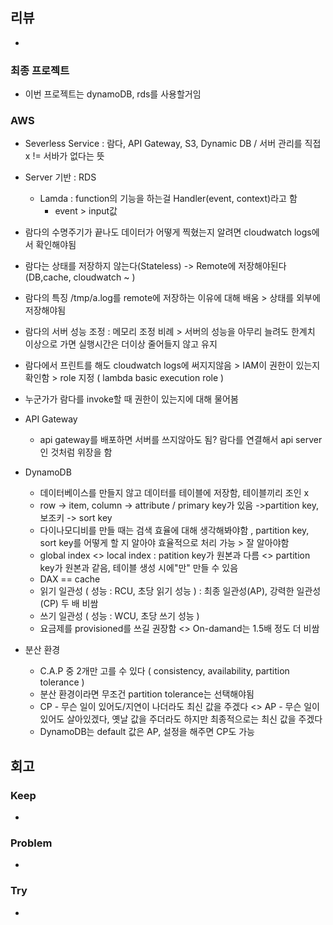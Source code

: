 ## 리뷰
- 
### 최종 프로젝트
- 이번 프로젝트는 dynamoDB, rds를 사용할거임

### AWS
- Severless Service : 람다, API Gateway, S3, Dynamic DB / 서버 관리를 직접 x != 서바가 없다는 뜻
- Server 기반 : RDS
  - Lamda : function의 기능을 하는걸 Handler(event, context)라고 함
    - event > input값
- 람다의 수명주기가 끝나도 데이터가 어떻게 찍혔는지 알려면 cloudwatch logs에서 확인해야됨
- 람다는 상태를 저장하지 않는다(Stateless) -> Remote에 저장해야된다(DB,cache, cloudwatch ~ )
- 람다의 특징 /tmp/a.log를 remote에 저장하는 이유에 대해 배움 > 상태를 외부에 저장해야됨
- 람다의 서버 성능 조정 : 메모리 조정 비례 > 서버의 성능을 아무리 늘려도 한계치 이상으로 가면 실행시간은 더이상 줄어들지 않고 유지
- 람다에서 프린트를 해도 cloudwatch logs에 써지지않음 > IAM이 권한이 있는지 확인함 > role 지정 ( lambda basic execution role )
- 누군가가 람다를 invoke할 때 권한이 있는지에 대해 물어봄

- API Gateway
  - api gateway를 배포하면 서버를 쓰지않아도 됨? 람다를 연결해서 api server인 것처럼 위장을 함
 
- DynamoDB
  - 데이터베이스를 만들지 않고 데이터를 테이블에 저장함, 테이블끼리 조인 x
  - row -> item, column -> attribute / primary key가 있음 ->partition key, 보조키 -> sort key
  - 다이나모디비를 만들 때는 검색 효율에 대해 생각해봐야함 , partition key, sort key를 어떻게 할 지 알아야 효율적으로 처리 가능 > 잘 알아야함
  - global index <> local index : patition key가 원본과 다름 <> partition key가 원본과 같음, 테이블 생성 시에"만" 만들 수 있음
  - DAX == cache
  - 읽기 일관성 ( 성능 : RCU, 초당 읽기 성능 ) : 최종 일관성(AP), 강력한 일관성(CP) 두 배 비쌈
  - 쓰기 일관성 ( 성능 : WCU, 초당 쓰기 성능 )
  - 요금제를 provisioned를 쓰길 권장함 <> On-damand는 1.5배 정도 더 비쌈

- 분산 환경
  - C.A.P 중 2개만 고를 수 있다 ( consistency, availability, partition tolerance )
  - 분산 환경이라면 무조건 partition tolerance는 선택해야됨
  - CP - 무슨 일이 있어도/지연이 나더라도 최신 값을 주겠다 <> AP - 무슨 일이 있어도 살아있겠다, 옛날 값을 주더라도 하지만 최종적으로는 최신 값을 주겠다
  - DynamoDB는 default 값은 AP, 설정을 해주면 CP도 가능

## 회고
  
### Keep
- 

### Problem
- 

### Try
- 

